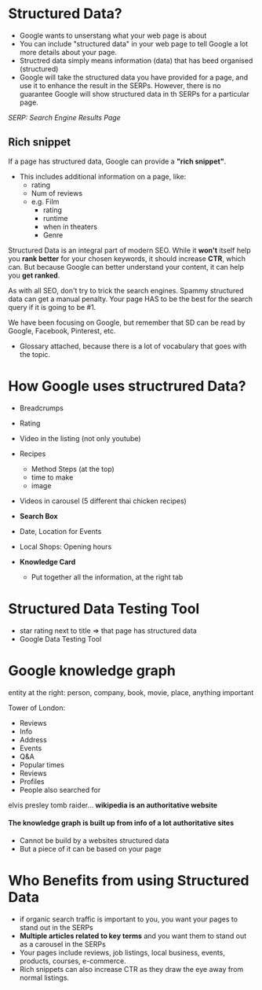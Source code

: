 # Structured Data?
* Google wants to unserstang what your web page is about
* You can include "structured data" in your web page to tell Google a lot more details about your page.
* Structred data simply means information (data) that has beed organised (structured)
* Google will take the structured data you have provided for a page, and use it to enhance the result in the SERPs. However, there is no guarantee Google will show structured data in th SERPs for a particular page.

_SERP: Search Engine Results Page_

## Rich snippet
If a page has structured data, Google can provide a **"rich snippet"**.

* This includes additional information on a page, like:
	* rating
	* Num of reviews
	* e.g. Film
		* rating
		* runtime
		* when in theaters
		* Genre


Structured Data is an integral part of modern SEO. While it **won't** itself help you **rank better** for your chosen keywords, it should increase **CTR**, which can. But because Google can better understand your content, it can help you **get ranked**.

As with all SEO, don't try to trick the search engines. Spammy structured data can get a manual penalty. Your page HAS to be the best for the search query if it is going to be #1.

We have been focusing on Google, but remember that SD can be read by Google, Facebook, Pinterest, etc.

* Glossary attached, because there is a lot of vocabulary that goes with the topic.

# How Google uses structrured Data?
* Breadcrumps
* Rating
* Video in the listing (not only youtube)
* Recipes
	* Method Steps (at the top)
	* time to make
	* image
* Videos in carousel (5 different thai chicken recipes)
* **Search Box**
* Date, Location for Events
* Local Shops: Opening hours

* **Knowledge Card**
	* Put together all the information, at the right tab


# Structured Data Testing Tool
* star rating next to title => that page has structured data
* Google Data Testing Tool


# Google knowledge graph
entity at the right: person, company, book, movie, place, anything important

Tower of London:

* Reviews
* Info 
* Address
* Events
* Q&A
* Popular times
* Reviews
* Profiles
* People also searched for

elvis presley
tomb raider...
**wikipedia is an authoritative website**

#### The knowledge graph is built up from info of a lot authoritative sites
* Cannot be build by a websites structured data
* But a piece of it can be based on your page


# Who Benefits from using Structured Data
* if organic search traffic is important to you, you want your pages to stand out in the SERPs
* **Multiple articles related to key terms** and you want them to stand out as a carousel in the SERPs
* Your pages include reviews, job listings, local business, events, products, courses, e-commerce.
* Rich snippets can also increase CTR as they draw the eye away from normal listings. 
